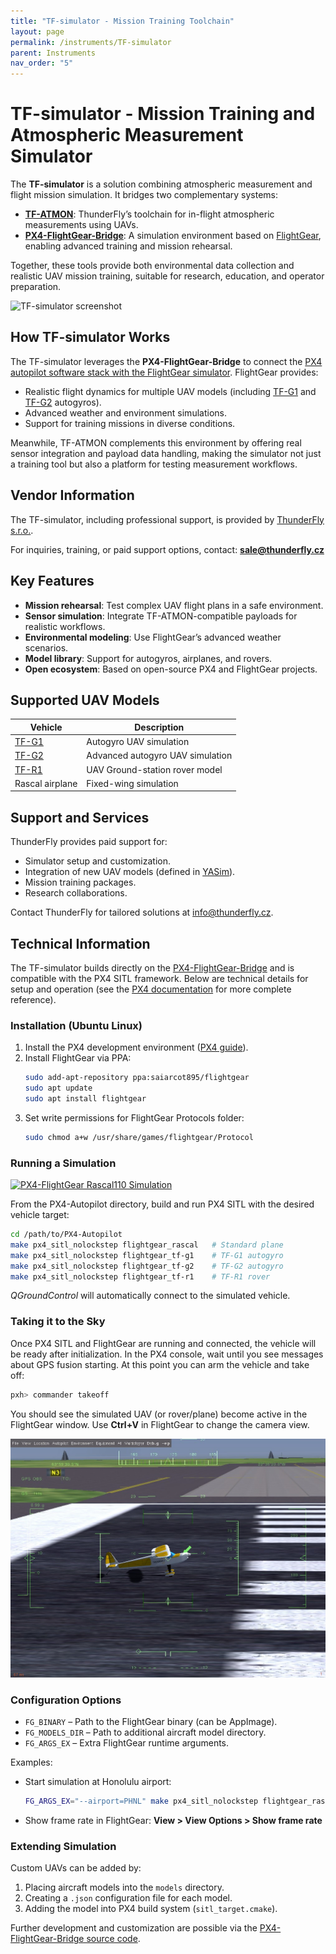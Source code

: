 ```yaml
---
title: "TF-simulator - Mission Training Toolchain"
layout: page
permalink: /instruments/TF-simulator
parent: Instruments
nav_order: "5"
---
```


# TF-simulator - Mission Training and Atmospheric Measurement Simulator

The **TF-simulator** is a solution combining atmospheric measurement and flight mission simulation. It bridges two complementary systems:

* **[TF-ATMON](/instruments/TF-ATMON)**: ThunderFly’s toolchain for in-flight atmospheric measurements using UAVs.
* **[PX4-FlightGear-Bridge](https://github.com/ThunderFly-aerospace/PX4-FlightGear-Bridge)**: A simulation environment based on [FlightGear](https://www.flightgear.org/), enabling advanced training and mission rehearsal.

Together, these tools provide both environmental data collection and realistic UAV mission training, suitable for research, education, and operator preparation.

![TF-simulator screenshot](https://raw.githubusercontent.com/PX4/PX4-FlightGear-Bridge/master/art/screenshot.png)

## How TF-simulator Works

The TF-simulator leverages the **PX4-FlightGear-Bridge** to connect the [PX4 autopilot software stack with the FlightGear simulator](https://docs.px4.io/main/en/sim_flightgear/). FlightGear provides:

* Realistic flight dynamics for multiple UAV models (including [TF-G1](https://github.com/ThunderFly-aerospace/TF-G1) and [TF-G2](/instruments/TF-G2) autogyros).
* Advanced weather and environment simulations.
* Support for training missions in diverse conditions.

Meanwhile, TF-ATMON complements this environment by offering real sensor integration and payload data handling, making the simulator not just a training tool but also a platform for testing measurement workflows.

## Vendor Information

The TF-simulator, including professional support, is provided by [ThunderFly s.r.o.](https://www.thunderfly.cz/).

For inquiries, training, or paid support options, contact: **[sale@thunderfly.cz](mailto:sale@thunderfly.cz)**

## Key Features

* **Mission rehearsal**: Test complex UAV flight plans in a safe environment.
* **Sensor simulation**: Integrate TF-ATMON-compatible payloads for realistic workflows.
* **Environmental modeling**: Use FlightGear’s advanced weather scenarios.
* **Model library**: Support for autogyros, airplanes, and rovers.
* **Open ecosystem**: Based on open-source PX4 and FlightGear projects.

## Supported UAV Models

| Vehicle                                                           | Description                      |
| ----------------------------------------------------------------- | -------------------------------- |
| [TF-G1](https://github.com/ThunderFly-aerospace/FlightGear-TF-G1) | Autogyro UAV simulation          |
| [TF-G2](/instruments/TF-G2)                                       | Advanced autogyro UAV simulation |
| [TF-R1](https://github.com/ThunderFly-aerospace/TF-R1)            | UAV Ground-station rover model               |
| Rascal airplane                                                   | Fixed-wing simulation            |

## Support and Services

ThunderFly provides paid support for:

* Simulator setup and customization.
* Integration of new UAV models (defined in [YASim](https://wiki.flightgear.org/YASim)).
* Mission training packages.
* Research collaborations.

Contact ThunderFly for tailored solutions at [info@thunderfly.cz](mailto:info@thunderfly.cz).

## Technical Information

The TF-simulator builds directly on the [PX4-FlightGear-Bridge](https://github.com/ThunderFly-aerospace/PX4-FlightGear-Bridge) and is compatible with the PX4 SITL framework. Below are technical details for setup and operation (see the [PX4 documentation](https://docs.px4.io/main/en/sim_flightgear/) for more complete reference).

### Installation (Ubuntu Linux)

1. Install the PX4 development environment ([PX4 guide](https://docs.px4.io/main/en/dev_setup/dev_env_linux_ubuntu.html)).
2. Install FlightGear via PPA:
   ```sh
   sudo add-apt-repository ppa:saiarcot895/flightgear
   sudo apt update
   sudo apt install flightgear
   ```
3. Set write permissions for FlightGear Protocols folder:
   ```sh
   sudo chmod a+w /usr/share/games/flightgear/Protocol
   ```

### Running a Simulation

[![PX4-FlightGear Rascal110 Simulation](https://img.youtube.com/vi/iqdcN5Gj4wI/maxresdefault.jpg)](https://www.youtube.com/watch?v=iqdcN5Gj4wI)

From the PX4-Autopilot directory, build and run PX4 SITL with the desired vehicle target:

```sh
cd /path/to/PX4-Autopilot
make px4_sitl_nolockstep flightgear_rascal   # Standard plane
make px4_sitl_nolockstep flightgear_tf-g1    # TF-G1 autogyro
make px4_sitl_nolockstep flightgear_tf-g2    # TF-G2 autogyro
make px4_sitl_nolockstep flightgear_tf-r1    # TF-R1 rover
```

_QGroundControl_ will automatically connect to the simulated vehicle.

### Taking it to the Sky


Once PX4 SITL and FlightGear are running and connected, the vehicle will be ready after initialization. In the PX4 console, wait until you see messages about GPS fusion starting. At this point you can arm the vehicle and take off:


```sh
pxh> commander takeoff
```

You should see the simulated UAV (or rover/plane) become active in the FlightGear window. Use **Ctrl+V** in FlightGear to change the camera view.

![FlightGear ThunderFly Rascal model](flightgearUI.jpg)


### Configuration Options

- `FG_BINARY` – Path to the FlightGear binary (can be AppImage).
- `FG_MODELS_DIR` – Path to additional aircraft model directory.
- `FG_ARGS_EX` – Extra FlightGear runtime arguments.

Examples:
- Start simulation at Honolulu airport:
  ```sh
  FG_ARGS_EX="--airport=PHNL" make px4_sitl_nolockstep flightgear_rascal
  ```
- Show frame rate in FlightGear: **View > View Options > Show frame rate**

### Extending Simulation

Custom UAVs can be added by:
1. Placing aircraft models into the `models` directory.
2. Creating a `.json` configuration file for each model.
3. Adding the model into PX4 build system (`sitl_target.cmake`).

Further development and customization are possible via the [PX4-FlightGear-Bridge source code](https://github.com/ThunderFly-aerospace/PX4-FlightGear-Bridge).



